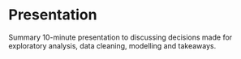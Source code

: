 # Presentation

Summary 10-minute presentation to discussing decisions made for exploratory analysis, data cleaning, modelling and takeaways.
